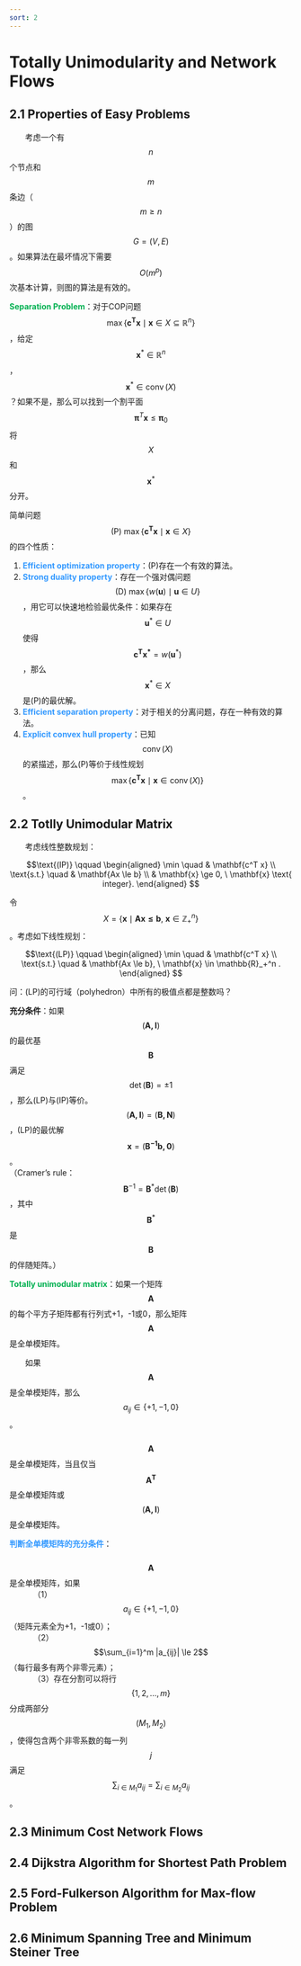 ```yaml
---
sort: 2
---
```


# Totally Unimodularity and Network Flows

## 2.1 Properties of Easy Problems

&emsp;&emsp;考虑一个有$$n$$个节点和$$m$$条边（$$m \ge n$$）的图$$G = (V, E)$$。如果算法在最坏情况下需要$$O(m^p)$$次基本计算，则图的算法是有效的。

<b><font color="#00B050">Separation Problem</font></b>：对于COP问题$$\max\{ \mathbf{c^T x} \mid \mathbf{x} \in X \subseteq \mathbb{R}^n \}$$，给定$$\mathbf{x}^* \in \mathbb{R}^n$$，$$\mathbf{x}^* \in \operatorname{conv}(X)$$？如果不是，那么可以找到一个割平面$$\pmb{\pi}^T \mathbf{x} \le \pmb{\pi}_0$$将$$X$$和$$\mathbf{x}^*$$分开。

简单问题 $$\text{(P)} \ \max\{ \mathbf{c^T x} \mid \mathbf{x} \in X \}$$的四个性质：  
1. <b><font color="#3399ff">Efficient optimization property</font></b>：(P)存在一个有效的算法。  
2. <b><font color="#3399ff">Strong duality property</font></b>：存在一个强对偶问题$$\text{(D)} \ \max\{ w(\mathbf{u}) \mid \mathbf{u} \in U \}$$，用它可以快速地检验最优条件：如果存在$$\mathbf{u}^* \in U$$使得$$\mathbf{c^T x^*} = w(\mathbf{u}^*)$$，那么$$\mathbf{x}^* \in X$$是(P)的最优解。
3. <b><font color="#3399ff">Efficient separation property</font></b>：对于相关的分离问题，存在一种有效的算法。
4. <b><font color="#3399ff">Explicit convex hull property</font></b>：已知$$\operatorname{conv}(X)$$的紧描述，那么(P)等价于线性规划$$\max\{ \mathbf{c^T x} \mid \mathbf{x} \in \operatorname{conv}(X) \}$$。

## 2.2 Totlly Unimodular Matrix

&emsp;&emsp;考虑线性整数规划：

$$\text{(IP)} \qquad 
\begin{aligned}
    \min  \quad & \mathbf{c^T x} \\
    \text{s.t.} \quad & \mathbf{Ax \le b} \\
    & \mathbf{x} \ge 0, \ \mathbf{x} \text{ integer}.
\end{aligned}
$$

令$$X = \{ \mathbf{x} \mid \mathbf{Ax \le b}, \ \mathbf{x} \in \mathbb{Z}_+^n \}$$。考虑如下线性规划：

$$\text{(LP)} \qquad 
\begin{aligned}
    \min  \quad & \mathbf{c^T x} \\
    \text{s.t.} \quad & \mathbf{Ax \le b}, \ \mathbf{x} \in \mathbb{R}_+^n .
\end{aligned}
$$

问：(LP)的可行域（polyhedron）中所有的极值点都是整数吗？

**充分条件**：如果$$(\mathbf{A, I})$$的最优基$$\mathbf{B}$$满足$$\det(\mathbf{B}) = \pm 1$$，那么(LP)与(IP)等价。  $$(\mathbf{A, I}) = (\mathbf{B, N})$$，(LP)的最优解$$\mathbf{x} = (\mathbf{B^{-1}b, 0})$$。  
（Cramer’s rule：$$\mathbf{B}^{-1} = \mathbf{B}^* \det(\mathbf{B})$$，其中$$\mathbf{B}^*$$是$$\mathbf{B}$$的伴随矩阵。）

<b><font color="#00B050">Totally unimodular matrix</font></b>：如果一个矩阵$$\mathbf{A}$$的每个平方子矩阵都有行列式+1，-1或0，那么矩阵$$\mathbf{A}$$是全单模矩阵。

&emsp;&emsp;如果$$\mathbf{A}$$是全单模矩阵，那么$$a_{ij} \in \{ +1, -1, 0 \}$$。  
&emsp;&emsp;$$\mathbf{A}$$是全单模矩阵，当且仅当$$\mathbf{A^T}$$是全单模矩阵或$$(\mathbf{A, I})$$是全单模矩阵。

<b><font color="#3399ff">判断全单模矩阵的充分条件</font></b>：  
&emsp;&emsp;$$\mathbf{A}$$是全单模矩阵，如果  
&emsp;&emsp;&emsp;（1）$$a_{ij} \in \{ +1, -1, 0 \}$$（矩阵元素全为+1，-1或0）；  
&emsp;&emsp;&emsp;（2）$$\sum_{i=1}^m |a_{ij}| \le 2$$（每行最多有两个非零元素）；  
&emsp;&emsp;&emsp;（3）存在分割可以将行$$\{1, 2, \ldots, m\}$$分成两部分$$(M_1, M_2)$$，使得包含两个非零系数的每一列$$j$$满足$$\sum_{i \in M_1} a_{i j}=\sum_{i \in M_2} a_{i j}$$。



## 2.3 Minimum Cost Network Flows
## 2.4 Dijkstra Algorithm for Shortest Path Problem
## 2.5 Ford-Fulkerson Algorithm for Max-flow Problem
## 2.6 Minimum Spanning Tree and Minimum Steiner Tree

<br />
<b><font color="#3399ff"></font></b>
<!-- 绿 --><!-- #33cc00 -->
<b><font color="#00B050"></font></b>
<!-- 橙 -->
<b><font color="#FF4500"></font></b>